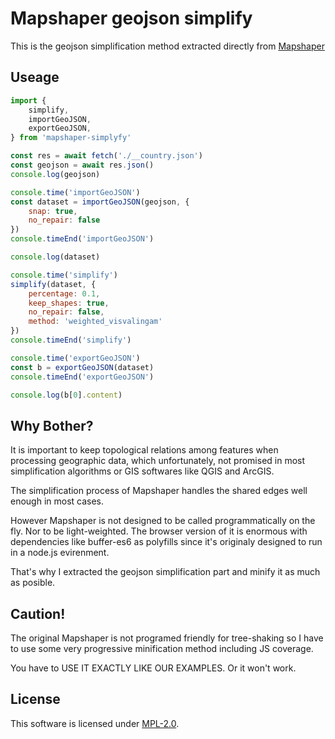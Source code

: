 # Mapshaper geojson simplify

This is the geojson simplification method extracted directly from [Mapshaper](https://github.com/mbloch/mapshaper)

## Useage

```javascript
import {
	simplify,
	importGeoJSON,
	exportGeoJSON,
} from 'mapshaper-simplyfy'

const res = await fetch('./__country.json')
const geojson = await res.json()
console.log(geojson)

console.time('importGeoJSON')
const dataset = importGeoJSON(geojson, {
	snap: true,
	no_repair: false
})
console.timeEnd('importGeoJSON')

console.log(dataset)

console.time('simplify')
simplify(dataset, {
	percentage: 0.1,
	keep_shapes: true,
	no_repair: false,
	method: 'weighted_visvalingam'
})
console.timeEnd('simplify')

console.time('exportGeoJSON')
const b = exportGeoJSON(dataset)
console.timeEnd('exportGeoJSON')

console.log(b[0].content)
```

## Why Bother?

It is important to keep topological relations among features when processing geographic data, which 
unfortunately, not promised in most simplification algorithms or GIS softwares like QGIS and ArcGIS. 

The simplification process of Mapshaper handles the shared edges well enough in most cases.

However Mapshaper is not designed to be called programmatically on the fly. 
Nor to be light-weighted. The browser version of it is enormous with dependencies like 
buffer-es6 as polyfills since it's originaly designed to run in a node.js evirenment.

That's why I extracted the geojson simplification part and minify it as much as posible.

## Caution!

The original Mapshaper is not programed friendly for tree-shaking so I have to use some very progressive 
minification method including JS coverage.

You have to USE IT EXACTLY LIKE OUR EXAMPLES. Or it won't work.

## License

This software is licensed under [MPL-2.0](https://www.mozilla.org/en-US/MPL/2.0/).